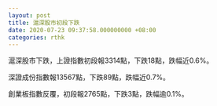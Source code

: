 ```yaml
---
layout: post
title: 滬深股市初段下跌
date: 2020-07-23 09:37:58.000000000 +08:00
categories: rthk
---
```


滬深股市下跌，上證指數初段報3314點，下跌18點，跌幅近0.6%。

深證成份指數報13567點，下跌89點，跌幅近0.7%。

創業板指數反覆，初段報2765點，下跌3點，跌幅逾0.1%。
